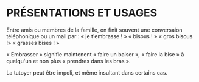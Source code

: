 # PRÉSENTATIONS ET USAGES

Entre amis ou membres de la famille, on finit souvent une conversaion téléphonique ou un mail par :
« je t'embrasse ! »
« bisous ! »
« gros bisous !»
« grasses bises ! »

« Embrasser » signifie maintenent « faire un baiser », « faire la bise » à quelqu'un et non plus « prendres dans les bras ».

La tutoyer peut être impoli, et même insultant dans certains cas.

